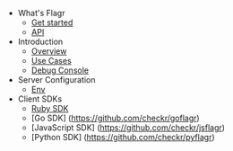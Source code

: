 - What's Flagr
    - [Get started](home.md)
    - <a href="https://checkr.github.io/flagr/api_docs" target="_blank">API</a>
- Introduction
    - [Overview](flagr_overview.md)
    - [Use Cases](flagr_use_cases.md)
    - [Debug Console](flagr_debugging.md)
- Server Configuration
    - [Env](flagr_env.md)
- Client SDKs
    - [Ruby SDK](https://github.com/checkr/rbflagr)
    - [Go SDK] (https://github.com/checkr/goflagr)
    - [JavaScript SDK] (https://github.com/checkr/jsflagr)
    - [Python SDK] (https://github.com/checkr/pyflagr)
